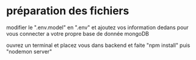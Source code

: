 # préparation des fichiers

modifier le ".env.model" en ".env" et ajoutez vos information dedans pour vous connecter a votre propre base de donnée mongoDB

ouvrez un terminal et placez vous dans backend et faite "npm install" puis "nodemon server"
